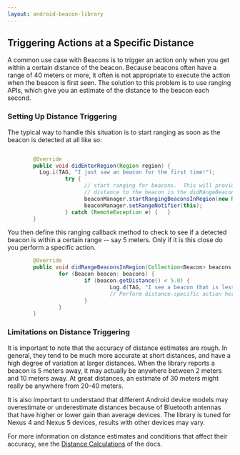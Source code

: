 ```yaml
---
layout: android-beacon-library
---
```


## Triggering Actions at a Specific Distance

A common use case with Beacons is to trigger an action only when you get within a certain distance of the beacon.  Because beacons often have a range of 40 meters or more, it often is not appropriate to execute the action when the beacon is first seen.  The solution to this problem is to use ranging APIs, which give you an estimate of the distance to the beacon each second.

### Setting Up Distance Triggering

The typical way to handle this situation is to start ranging as soon as the beacon is detected at all like so:

```java

      	@Override
      	public void didEnterRegion(Region region) {
  	  	  Log.i(TAG, "I just saw an beacon for the first time!");		
                  try {
                        // start ranging for beacons.  This will provide an update once per second with the estimated
                        // distance to the beacon in the didRAngeBeaconsInRegion method.
                        beaconManager.startRangingBeaconsInRegion(new Region("myRangingUniqueId", null, null, null));
                        beaconManager.setRangeNotifier(this);
                  } catch (RemoteException e) {   }
      	}

```

You then define this ranging callback method to check to see if a detected beacon is within a certain range -- say 5 meters.  Only if it is this close do you perform
a specific action.

```java
        @Override
        public void didRangeBeaconsInRegion(Collection<Beacon> beacons, Region region) {
                for (Beacon beacon: beacons) {
                        if (beacon.getDistance() < 5.0) {
                                Log.d(TAG, "I see a beacon that is less than 5 meters away.");
                                // Perform distance-specific action here
                        }
                }
        }
```

### Limitations on Distance Triggering

It is important to note that the accuracy of distance estimates are rough.  In general, they tend to be much more accurate at short distances, and have a high degree
of variation at larger distances.  When the library reports a beacon is 5 meters away, it may actually be anywhere between 2 meters and 10 meters away.  At great
distances, an estimate of 30 meters might really be anywhere from 20-40 meters.  

It is also important to understand that different Android device models may overestimate or underestimate distances because of Bluetooth antennas that have higher or lower gain than average devices.  The library is tuned for Nexus 4 and Nexus 5 devices, results with other devices may vary.

For more information on distance estimates and conditions that affect their accuracy, see the [Distance Calculations](./distance-calculations.html) of the docs.


